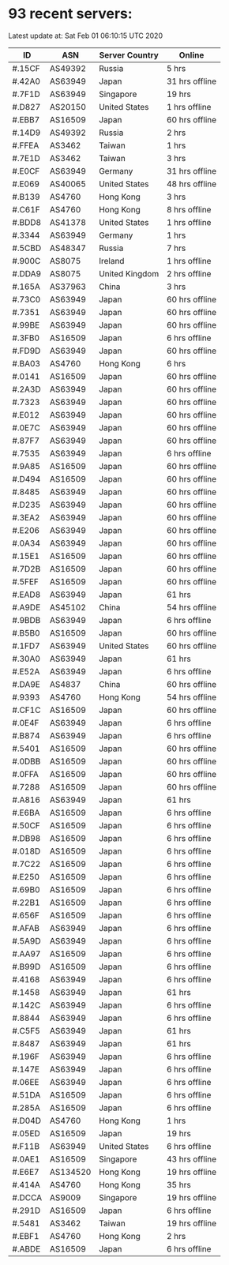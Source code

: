 # 93 recent servers:

Latest update at: Sat Feb 01 06:10:15 UTC 2020

| ID | ASN | Server Country | Online |
| -- | --- | -------------- | ------ |
| #.15CF | AS49392 | Russia | 5 hrs |
| #.42A0 | AS63949 | Japan | 31 hrs offline |
| #.7F1D | AS63949 | Singapore | 19 hrs |
| #.D827 | AS20150 | United States | 1 hrs offline |
| #.EBB7 | AS16509 | Japan | 60 hrs offline |
| #.14D9 | AS49392 | Russia | 2 hrs |
| #.FFEA | AS3462 | Taiwan | 1 hrs |
| #.7E1D | AS3462 | Taiwan | 3 hrs |
| #.E0CF | AS63949 | Germany | 31 hrs offline |
| #.E069 | AS40065 | United States | 48 hrs offline |
| #.B139 | AS4760 | Hong Kong | 3 hrs |
| #.C61F | AS4760 | Hong Kong | 8 hrs offline |
| #.BDD8 | AS41378 | United States | 1 hrs offline |
| #.3344 | AS63949 | Germany | 1 hrs |
| #.5CBD | AS48347 | Russia | 7 hrs |
| #.900C | AS8075 | Ireland | 1 hrs offline |
| #.DDA9 | AS8075 | United Kingdom | 2 hrs offline |
| #.165A | AS37963 | China | 3 hrs |
| #.73C0 | AS63949 | Japan | 60 hrs offline |
| #.7351 | AS63949 | Japan | 60 hrs offline |
| #.99BE | AS63949 | Japan | 60 hrs offline |
| #.3FB0 | AS16509 | Japan | 6 hrs offline |
| #.FD9D | AS63949 | Japan | 60 hrs offline |
| #.BA03 | AS4760 | Hong Kong | 6 hrs |
| #.0141 | AS16509 | Japan | 60 hrs offline |
| #.2A3D | AS63949 | Japan | 60 hrs offline |
| #.7323 | AS63949 | Japan | 60 hrs offline |
| #.E012 | AS63949 | Japan | 60 hrs offline |
| #.0E7C | AS63949 | Japan | 60 hrs offline |
| #.87F7 | AS63949 | Japan | 60 hrs offline |
| #.7535 | AS63949 | Japan | 6 hrs offline |
| #.9A85 | AS16509 | Japan | 60 hrs offline |
| #.D494 | AS16509 | Japan | 60 hrs offline |
| #.8485 | AS63949 | Japan | 60 hrs offline |
| #.D235 | AS63949 | Japan | 60 hrs offline |
| #.3EA2 | AS63949 | Japan | 60 hrs offline |
| #.E206 | AS63949 | Japan | 60 hrs offline |
| #.0A34 | AS63949 | Japan | 60 hrs offline |
| #.15E1 | AS16509 | Japan | 60 hrs offline |
| #.7D2B | AS16509 | Japan | 60 hrs offline |
| #.5FEF | AS16509 | Japan | 60 hrs offline |
| #.EAD8 | AS63949 | Japan | 61 hrs |
| #.A9DE | AS45102 | China | 54 hrs offline |
| #.9BDB | AS63949 | Japan | 6 hrs offline |
| #.B5B0 | AS16509 | Japan | 60 hrs offline |
| #.1FD7 | AS63949 | United States | 60 hrs offline |
| #.30A0 | AS63949 | Japan | 61 hrs |
| #.E52A | AS63949 | Japan | 6 hrs offline |
| #.DA9E | AS4837 | China | 60 hrs offline |
| #.9393 | AS4760 | Hong Kong | 54 hrs offline |
| #.CF1C | AS16509 | Japan | 60 hrs offline |
| #.0E4F | AS63949 | Japan | 6 hrs offline |
| #.B874 | AS63949 | Japan | 6 hrs offline |
| #.5401 | AS16509 | Japan | 60 hrs offline |
| #.0DBB | AS16509 | Japan | 60 hrs offline |
| #.0FFA | AS16509 | Japan | 60 hrs offline |
| #.7288 | AS16509 | Japan | 60 hrs offline |
| #.A816 | AS63949 | Japan | 61 hrs |
| #.E6BA | AS16509 | Japan | 6 hrs offline |
| #.50CF | AS16509 | Japan | 6 hrs offline |
| #.DB98 | AS16509 | Japan | 6 hrs offline |
| #.018D | AS16509 | Japan | 6 hrs offline |
| #.7C22 | AS16509 | Japan | 6 hrs offline |
| #.E250 | AS16509 | Japan | 6 hrs offline |
| #.69B0 | AS16509 | Japan | 6 hrs offline |
| #.22B1 | AS16509 | Japan | 6 hrs offline |
| #.656F | AS16509 | Japan | 6 hrs offline |
| #.AFAB | AS63949 | Japan | 6 hrs offline |
| #.5A9D | AS63949 | Japan | 6 hrs offline |
| #.AA97 | AS16509 | Japan | 6 hrs offline |
| #.B99D | AS16509 | Japan | 6 hrs offline |
| #.4168 | AS63949 | Japan | 6 hrs offline |
| #.1458 | AS63949 | Japan | 61 hrs |
| #.142C | AS63949 | Japan | 6 hrs offline |
| #.8844 | AS63949 | Japan | 6 hrs offline |
| #.C5F5 | AS63949 | Japan | 61 hrs |
| #.8487 | AS63949 | Japan | 61 hrs |
| #.196F | AS63949 | Japan | 6 hrs offline |
| #.147E | AS63949 | Japan | 6 hrs offline |
| #.06EE | AS63949 | Japan | 6 hrs offline |
| #.51DA | AS16509 | Japan | 6 hrs offline |
| #.285A | AS16509 | Japan | 6 hrs offline |
| #.D04D | AS4760 | Hong Kong | 1 hrs |
| #.05ED | AS16509 | Japan | 19 hrs |
| #.F11B | AS63949 | United States | 6 hrs offline |
| #.0AE1 | AS16509 | Singapore | 43 hrs offline |
| #.E6E7 | AS134520 | Hong Kong | 19 hrs offline |
| #.414A | AS4760 | Hong Kong | 35 hrs |
| #.DCCA | AS9009 | Singapore | 19 hrs offline |
| #.291D | AS16509 | Japan | 6 hrs offline |
| #.5481 | AS3462 | Taiwan | 19 hrs offline |
| #.EBF1 | AS4760 | Hong Kong | 2 hrs |
| #.ABDE | AS16509 | Japan | 6 hrs offline |

